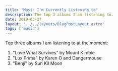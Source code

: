 ```yaml
---
title: "Music I'm Currently Listening to"
description: The top 3 albums I am listening to.
date: 2019-03-27
layout: '../../layouts/BlogPostLayout.astro'
tags: ['music']
---
```


Top three albums I am listening to at the moment:

1. "Love What Survives" by Mount Kimbie
2. "Lux Prima" by Karen O and Dangermouse
3. "Benji" by Sun Kil Moon
